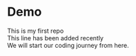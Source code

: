 # Demo
This is my first repo
<br>
This line has been added recently
<br>
We will start our coding journey from here.

